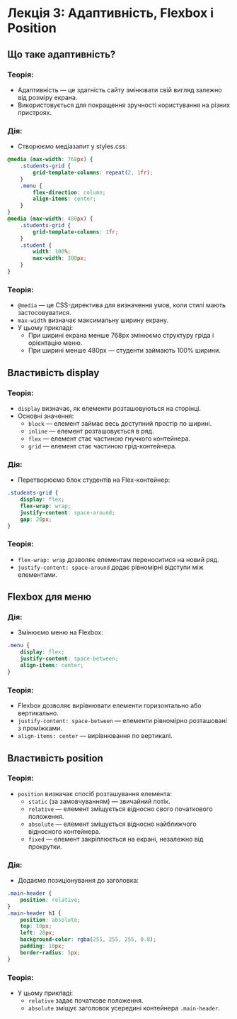 # Лекція 3: Адаптивність, Flexbox і Position

## Що таке адаптивність?

### Теорія:
- Адаптивність — це здатність сайту змінювати свій вигляд залежно від розміру екрана.
- Використовується для покращення зручності користування на різних пристроях.

### Дія:
- Створюємо медіазапит у styles.css:
```css
@media (max-width: 768px) {
    .students-grid {
        grid-template-columns: repeat(2, 1fr);
    }
    .menu {
        flex-direction: column;
        align-items: center;
    }
}
@media (max-width: 480px) {
    .students-grid {
        grid-template-columns: 1fr;
    }
    .student {
        width: 100%;
        max-width: 300px;
    }
}
```

### Теорія:
- `@media` — це CSS-директива для визначення умов, коли стилі мають застосовуватися.
- `max-width` визначає максимальну ширину екрану.
- У цьому прикладі:
  - При ширині екрана менше 768px змінюємо структуру гріда і орієнтацію меню.
  - При ширині менше 480px — студенти займають 100% ширини.

## Властивість display

### Теорія:
- `display` визначає, як елементи розташовуються на сторінці.
- Основні значення:
  - `block` — елемент займає весь доступний простір по ширині.
  - `inline` — елемент розташовується в ряд.
  - `flex` — елемент стає частиною гнучкого контейнера.
  - `grid` — елемент стає частиною грід-контейнера.

### Дія:
- Перетворюємо блок студентів на Flex-контейнер:
```css
.students-grid {
    display: flex;
    flex-wrap: wrap;
    justify-content: space-around;
    gap: 20px;
}
```

### Теорія:
- `flex-wrap: wrap` дозволяє елементам переноситися на новий ряд.
- `justify-content: space-around` додає рівномірні відступи між елементами.

## Flexbox для меню

### Дія:
- Змінюємо меню на Flexbox:
```css
.menu {
    display: flex;
    justify-content: space-between;
    align-items: center;
}
```

### Теорія:
- Flexbox дозволяє вирівнювати елементи горизонтально або вертикально.
- `justify-content: space-between` — елементи рівномірно розташовані з проміжками.
- `align-items: center` — вирівнювання по вертикалі.

## Властивість position

### Теорія:
- `position` визначає спосіб розташування елемента:
  - `static` (за замовчуванням) — звичайний потік.
  - `relative` — елемент зміщується відносно свого початкового положення.
  - `absolute` — елемент зміщується відносно найближчого відносного контейнера.
  - `fixed` — елемент закріплюється на екрані, незалежно від прокрутки.

### Дія:
- Додаємо позиціонування до заголовка:
```css
.main-header {
    position: relative;
}
.main-header h1 {
    position: absolute;
    top: 10px;
    left: 20px;
    background-color: rgba(255, 255, 255, 0.8);
    padding: 10px;
    border-radius: 5px;
}
```

### Теорія:
- У цьому прикладі:
  - `relative` задає початкове положення.
  - `absolute` зміщує заголовок усередині контейнера `.main-header`.
